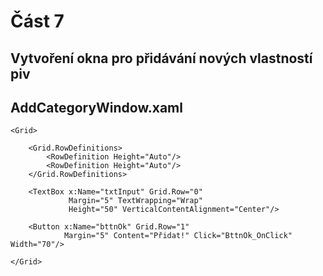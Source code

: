 # Část 7
## Vytvoření okna pro přidávání nových vlastností piv

## AddCategoryWindow.xaml

    <Grid>
        
        <Grid.RowDefinitions>
            <RowDefinition Height="Auto"/>
            <RowDefinition Height="Auto"/>
        </Grid.RowDefinitions>
        
        <TextBox x:Name="txtInput" Grid.Row="0" 
                 Margin="5" TextWrapping="Wrap" 
                 Height="50" VerticalContentAlignment="Center"/>
        
        <Button x:Name="bttnOk" Grid.Row="1" 
                Margin="5" Content="Přidat!" Click="BttnOk_OnClick" Width="70"/>

    </Grid>
